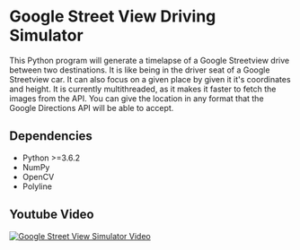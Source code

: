 # Google Street View Driving Simulator

This Python program will generate a timelapse of a Google Streetview drive between two destinations. It is like being in the driver seat of
a Google Streetview car. It can also focus on a given place by given it it's coordinates and height. It is currently multithreaded, as it makes it
faster to fetch the images from the API. You can give the location in any format that the Google Directions API will be able to accept.

## Dependencies

* Python >=3.6.2
* NumPy
* OpenCV
* Polyline


## Youtube Video
[![Google Street View Simulator Video](http://img.youtube.com/vi/IxGbjSUir68/0.jpg)](http://www.youtube.com/watch?v=IxGbjSUir68)
